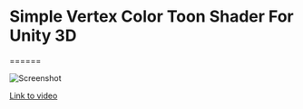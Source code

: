 # Simple Vertex Color Toon Shader For Unity 3D

======

![Screenshot](http://i.imgur.com/zrVYqJJ.png)

[Link to video](https://youtu.be/DZYFntXXNRk)
